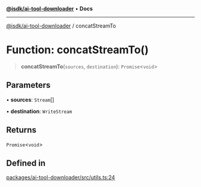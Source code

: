 [**@isdk/ai-tool-downloader**](../README.md) • **Docs**

***

[@isdk/ai-tool-downloader](../globals.md) / concatStreamTo

# Function: concatStreamTo()

> **concatStreamTo**(`sources`, `destination`): `Promise`\<`void`\>

## Parameters

• **sources**: `Stream`[]

• **destination**: `WriteStream`

## Returns

`Promise`\<`void`\>

## Defined in

[packages/ai-tool-downloader/src/utils.ts:24](https://github.com/isdk/ai-tool-download.js/blob/80d9e6be3e3b64743a58ca4b0eb84d7461594811/src/utils.ts#L24)
